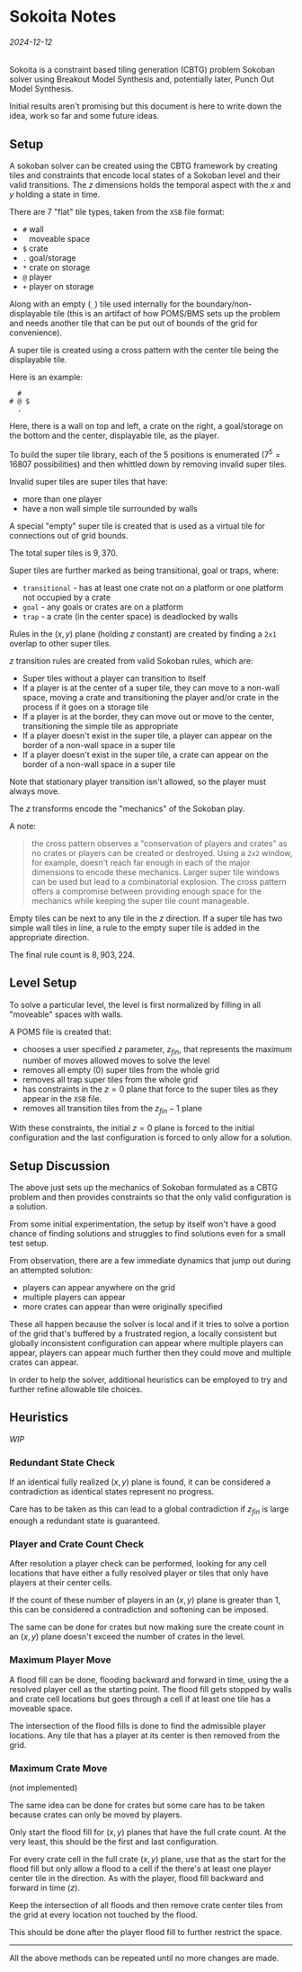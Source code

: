 Sokoita Notes
===

###### 2024-12-12

Sokoita is a constraint based tiling generation (CBTG) problem Sokoban solver using
Breakout Model Synthesis and, potentially later, Punch Out Model Synthesis.

Initial results aren't promising but this document is here to write
down the idea, work so far and some future ideas.

Setup
---

A sokoban solver can be created using the CBTG framework by creating
tiles and constraints that encode local states of a Sokoban level and their
valid transitions.
The $z$ dimensions holds the temporal aspect with the $x$ and $y$ holding
a state in time.

There are 7 "flat" tile types, taken from the `XSB` file format:

* `#` wall
* ` ` moveable space
* `$` crate
* `.` goal/storage
* `*` crate on storage
* `@` player
* `+` player on storage

Along with an empty (`_`) tile used internally for the boundary/non-displayable
tile (this is an artifact of how POMS/BMS sets up the problem and needs another
tile that can be put out of bounds of the grid for convenience).

A super tile is created using a cross pattern with the center tile
being the displayable tile.

Here is an example:

```
  #
# @ $
  .
```

Here, there is a wall on top and left, a crate on the right, a goal/storage on the
bottom and the center, displayable tile, as the player.

To build the super tile library, each of the 5 positions is enumerated ($7^{5}=16807$ possibilities)
and then whittled down by removing invalid super tiles.

Invalid super tiles are super tiles that have:

* more than one player
* have a non wall simple tile surrounded by walls

A special "empty" super tile is created that is used as a virtual tile for connections
out of grid bounds.

The total super tiles is $9,370$.

Super tiles are further marked as being transitional, goal or traps, where:

* `transitional` - has at least one crate not on a platform or one platform not occupied by a crate
* `goal` - any goals or crates are on a platform
* `trap` - a crate (in the center space) is deadlocked by walls

Rules in the $(x,y)$ plane (holding $z$ constant) are created by finding a `2x1` overlap to other super tiles.

$z$ transition rules are created from valid Sokoban rules, which are:

* Super tiles without a player can transition to itself
* If a player is at the center of a super tile, they can move to a non-wall space,
  moving a crate and transitioning the player and/or crate in the process if it goes
  on a storage tile
* If a player is at the border, they can move out or move to the center, transitioning
  the simple tile as appropriate
* If a player doesn't exist in the super tile, a player can appear on the border of a non-wall
  space in a super tile
* If a player doesn't exist in the super tile, a crate can appear on the border of a non-wall
  space in a super tile

Note that stationary player transition isn't allowed, so the player must always move.

The $z$ transforms encode the "mechanics" of the Sokoban play.

A note:

> the cross pattern observes a "conservation of players and crates" as no crates or
> players can be created or destroyed.
> Using a `2x2` window, for example, doesn't reach far enough in each of the major dimensions
> to encode these mechanics.
> Larger super tile windows can be used but lead to a combinatorial explosion.
> The cross pattern offers a compromise between providing enough space for the mechanics
> while keeping the super tile count manageable.

Empty tiles can be next to any tile in the $z$ direction.
If a super tile has two simple wall tiles in line, a rule to the empty super tile
is added in the appropriate direction.

The final rule count is $8,903,224$.

Level Setup
---

To solve a particular level, the level is first normalized by filling in all "moveable"
spaces with walls.

A POMS file is created that:

* chooses a user specified $z$ parameter, $z _ {fin}$, that represents the maximum number of moves allowed
  moves to solve the level
* removes all empty (0) super tiles from the whole grid
* removes all trap super tiles from the whole grid
* has constraints in the $z=0$ plane that force to the super tiles as they appear in the `XSB` file.
* removes all transition tiles from the $z _ {fin}-1$ plane

With these constraints, the initial $z=0$ plane is forced to the initial configuration and the last
configuration is forced to only allow for a solution.


Setup Discussion
---

The above just sets up the mechanics of Sokoban formulated as a CBTG problem and then provides constraints
so that the only valid configuration is a solution.

From some initial experimentation, the setup by itself won't have a good chance of finding solutions
and struggles to find solutions even for a small test setup.

From observation, there are a few immediate dynamics that jump out during an attempted solution:

* players can appear anywhere on the grid
* multiple players can appear
* more crates can appear than were originally specified

These all happen because the solver is local and if it tries to solve a portion of the grid
that's buffered by a frustrated region, a locally consistent but globally inconsistent configuration
can appear where multiple players can appear, players can appear much further then they could
move and multiple crates can appear.

In order to help the solver, additional heuristics can be employed to try and further refine
allowable tile choices.

Heuristics
---

*WIP*

### Redundant State Check

If an identical fully realized $(x,y)$ plane is found, it can be considered
a contradiction as identical states represent no progress.

Care has to be taken as this can lead to a global contradiction if $z _ {fin}$ is large enough a
redundant state is guaranteed.

### Player and Crate Count Check

After resolution a player check can be performed, looking for any cell locations
that have either a fully resolved player or tiles that only have players at their center
cells.

If the count of these number of players in an $(x,y)$ plane is greater than 1,
this can be considered a contradiction and softening can be imposed.

The same can be done for crates but now making sure the create count in an $(x,y)$
plane doesn't exceed the number of crates in the level.


### Maximum Player Move

A flood fill can be done, flooding backward and forward in time, using the a resolved
player cell as the starting point.
The flood fill gets stopped by walls and crate cell locations but goes through a cell
if at least one tile has a moveable space.

The intersection of the flood fills is done to find the admissible player locations.
Any tile that has a player at its center is then removed from the grid.

### Maximum Crate Move

(not implemented)

The same idea can be done for crates but some care has to be taken because crates
can only be moved by players.

Only start the flood fill for $(x,y)$ planes that have the full crate count.
At the very least, this should be the first and last configuration.

For every crate cell in the full crate $(x,y)$ plane, use that as the start for the flood fill but only allow a
flood to a cell if the there's at least one player center tile in the direction.
As with the player, flood fill backward and forward in time ($z$).

Keep the intersection of all floods and then remove crate center tiles from
the grid at every location not touched by the flood.

This should be done after the player flood fill to further restrict the space.

---

All the above methods can be repeated until no more changes are made.


